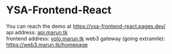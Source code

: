 # YSA-Frontend-React
You can reach the demo at https://ysa-frontend-react.pages.dev/ \
api address: [api.marun.tk](https://api.marun.tk/docs) \
frontend address: [yolo.marun.tk](https://yolo.marun.tk/homepage)
web3 gateway (going extramile): https://web3.marun.tk/homepage

